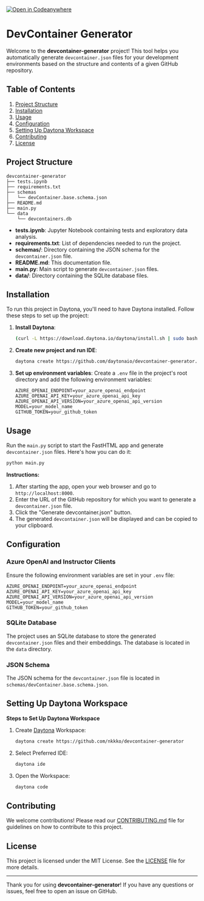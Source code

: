 [![Open in Codeanywhere](https://codeanywhere.com/img/open-in-codeanywhere-btn.svg)](https://app.codeanywhere.com/#https://github.com/daytonaio/devcontainer-generator)

# DevContainer Generator

Welcome to the **devcontainer-generator** project! This tool helps you automatically generate `devcontainer.json` files for your development environments based on the structure and contents of a given GitHub repository.

## Table of Contents

1. [Project Structure](#project-structure)
2. [Installation](#installation)
3. [Usage](#usage)
4. [Configuration](#configuration)
5. [Setting Up Daytona Workspace](#setting-up-daytona-workspace)
6. [Contributing](#contributing)
7. [License](#license)

## Project Structure

```
devcontainer-generator
├── tests.ipynb
├── requirements.txt
├── schemas
│   └── devContainer.base.schema.json
├── README.md
├── main.py
└── data
    └── devcontainers.db
```

- **tests.ipynb**: Jupyter Notebook containing tests and exploratory data analysis.
- **requirements.txt**: List of dependencies needed to run the project.
- **schemas/**: Directory containing the JSON schema for the `devcontainer.json` file.
- **README.md**: This documentation file.
- **main.py**: Main script to generate `devcontainer.json` files.
- **data/**: Directory containing the SQLite database files.

## Installation

To run this project in Daytona, you'll need to have Daytona installed. Follow these steps to set up the project:

1. **Install Daytona**:
    ```bash
    (curl -L https://download.daytona.io/daytona/install.sh | sudo bash) && daytona server stop && daytona server -y && daytona
    ```

2. **Create new project and run IDE**:
    ```bash
    daytona create https://github.com/daytonaio/devcontainer-generator.git
    ```

3. **Set up environment variables**:
   Create a `.env` file in the project's root directory and add the following environment variables:
    ```dotenv
    AZURE_OPENAI_ENDPOINT=your_azure_openai_endpoint
    AZURE_OPENAI_API_KEY=your_azure_openai_api_key
    AZURE_OPENAI_API_VERSION=your_azure_openai_api_version
    MODEL=your_model_name
    GITHUB_TOKEN=your_github_token
    ```

## Usage

Run the `main.py` script to start the FastHTML app and generate `devcontainer.json` files. Here's how you can do it:

```bash
python main.py
```

**Instructions:**

1. After starting the app, open your web browser and go to `http://localhost:8000`.
2. Enter the URL of the GitHub repository for which you want to generate a `devcontainer.json` file.
3. Click the "Generate devcontainer.json" button.
4. The generated `devcontainer.json` will be displayed and can be copied to your clipboard.

## Configuration

### Azure OpenAI and Instructor Clients

Ensure the following environment variables are set in your `.env` file:

```dotenv
AZURE_OPENAI_ENDPOINT=your_azure_openai_endpoint
AZURE_OPENAI_API_KEY=your_azure_openai_api_key
AZURE_OPENAI_API_VERSION=your_azure_openai_api_version
MODEL=your_model_name
GITHUB_TOKEN=your_github_token
```

### SQLite Database

The project uses an SQLite database to store the generated `devcontainer.json` files and their embeddings. The database is located in the `data` directory.

### JSON Schema

The JSON schema for the `devcontainer.json` file is located in `schemas/devContainer.base.schema.json`.

## Setting Up Daytona Workspace

**Steps to Set Up Daytona Workspace**

1. Create [Daytona](https://github.com/daytonaio/daytona) Workspace:

    ```bash
    daytona create https://github.com/nkkko/devcontainer-generator
    ```

2. Select Preferred IDE:

    ```bash
    daytona ide
    ```

3. Open the Workspace:

    ```bash
    daytona code
    ```

## Contributing

We welcome contributions! Please read our [CONTRIBUTING.md](CONTRIBUTING.md) file for guidelines on how to contribute to this project.

## License

This project is licensed under the MIT License. See the [LICENSE](LICENSE) file for more details.

---

Thank you for using **devcontainer-generator**! If you have any questions or issues, feel free to open an issue on GitHub.